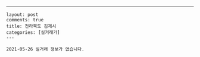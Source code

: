 ---
    layout: post
    comments: true
    title: 전라북도 김제시
    categories: [실거래가]
    ---

    2021-05-26 실거래 정보가 없습니다.

    